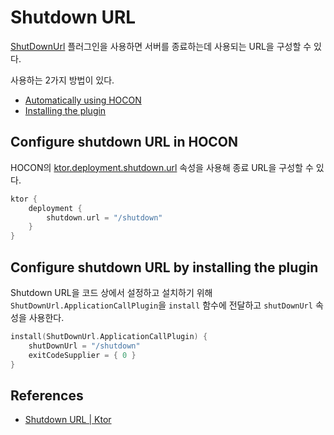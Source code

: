 # Shutdown URL

[ShutDownUrl](https://api.ktor.io/ktor-server/ktor-server-host-common/io.ktor.server.engine/-shut-down-url/index.html?_ga=2.129315020.1396641199.1655526702-658241611.1655526702&_gl=1*16n1wpz*_ga*NjU4MjQxNjExLjE2NTU1MjY3MDI.*_ga_9J976DJZ68*MTY1NTYyNjcwMC4xMC4xLjE2NTU2MjY3MzIuMA..)
플러그인을 사용하면 서버를 종료하는데 사용되는 URL을 구성할 수 있다.

사용하는 2가지 방법이 있다.

* [Automatically using HOCON](https://ktor.io/docs/shutdown-url.html#hocon)
* [Installing the plugin](https://ktor.io/docs/shutdown-url.html#install)

## Configure shutdown URL in HOCON

HOCON의 [ktor.deployment.shutdown.url](https://ktor.io/docs/configurations.html#predefined-properties) 속성을 사용해 종료 URL을
구성할 수 있다.

```kotlin
ktor {
    deployment {
        shutdown.url = "/shutdown"
    }
}
```

## Configure shutdown URL by installing the plugin

Shutdown URL을 코드 상에서 설정하고 설치하기 위해 `ShutDownUrl.ApplicationCallPlugin`을 `install` 함수에 전달하고 `shutDownUrl` 속성을 사용한다.

```kotlin
install(ShutDownUrl.ApplicationCallPlugin) {
    shutDownUrl = "/shutdown"
    exitCodeSupplier = { 0 }
}
```

## References

* [Shutdown URL | Ktor](https://ktor.io/docs/shutdown-url.html)